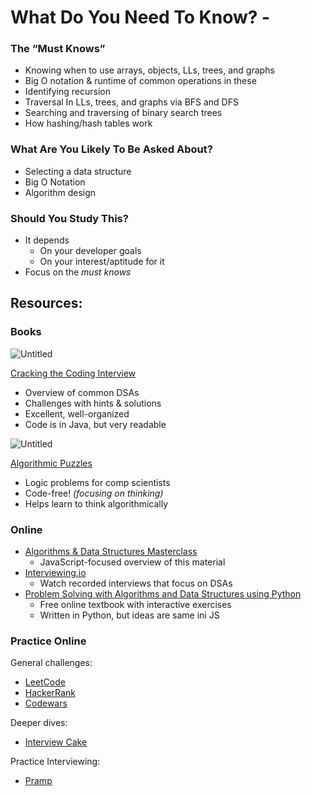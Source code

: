 # What Do You Need To Know? -

### The “Must Knows”
- Knowing when to use arrays, objects, LLs, trees, and graphs
- Big O notation & runtime of common operations in these
- Identifying recursion
- Traversal In LLs, trees, and graphs via BFS and DFS
- Searching and traversing of binary search trees
- How hashing/hash tables work

### What Are You Likely To Be Asked About?
- Selecting a data structure
- Big O Notation
- Algorithm design

### Should You Study This?
- It depends
    - On your developer goals
    - On your interest/aptitude for it
- Focus on the *must knows*

## Resources:

### Books
![Untitled](https://lessons.springboard.com/image/https%3A%2F%2Fs3-us-west-2.amazonaws.com%2Fsecure.notion-static.com%2F6a12894c-047b-4f33-a933-8904879ce5a9%2FUntitled.png?table=block&id=7c0ab854-8c26-4714-b079-6e08562a5e50&spaceId=163f1722-85e9-4a3c-adba-457a91094f00&width=380&userId=&cache=v2)

[Cracking the Coding Interview](https://books.google.com/books?id=jD8iswEACAAJ)

- Overview of common DSAs
- Challenges with hints & solutions
- Excellent, well-organized
- Code is in Java, but very readable

![Untitled](https://lessons.springboard.com/image/https%3A%2F%2Fs3-us-west-2.amazonaws.com%2Fsecure.notion-static.com%2F012ad858-a361-4376-8ed7-e026d4b24c95%2FUntitled.png?table=block&id=fb2d7c98-9cf3-4042-8fd1-56988e69cf59&spaceId=163f1722-85e9-4a3c-adba-457a91094f00&width=380&userId=&cache=v2)

[Algorithmic Puzzles](https://books.google.com/books?id=fY1pAgAAQBAJ)

- Logic problems for comp scientists
- Code-free! *(focusing on thinking)*
- Helps learn to think algorithmically

### Online
- [Algorithms & Data Structures Masterclass](https://www.udemy.com/js-algorithms-and-data-structures-masterclass/)
    - JavaScript-focused overview of this material
- [Interviewing.io](https://interviewing.io/recordings/)
    - Watch recorded interviews that focus on DSAs
- [Problem Solving with Algorithms and Data Structures using Python](http://interactivepython.org/runestone/static/pythonds/index.html)
    - Free online textbook with interactive exercises
    - Written in Python, but ideas are same ini JS

### Practice Online
General challenges:

- [LeetCode](https://leetcode.com/)
- [HackerRank](https://www.hackerrank.com/)
- [Codewars](https://www.codewars.com/)

Deeper dives:

- [Interview Cake](https://www.interviewcake.com/)

Practice Interviewing:

- [Pramp](https://pramp.com/)
